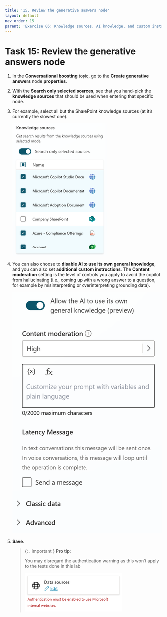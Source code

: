 ```yaml
---
title: '15. Review the generative answers node'
layout: default
nav_order: 15
parent: 'Exercise 05: Knowledge sources, AI knowledge, and custom instructions'
---
```


# Task 15: Review the generative answers node

1.	In the **Conversational boosting** topic, go to the **Create generative answers** node **properties**.

1.	With the **Search only selected sources**, see that you hand-pick the **knowledge sources** that should be used when entering that specific node.

1.	For example, select all but the SharePoint knowledge sources (at it’s currently the slowest one).

 	  ![A screenshot of a computer Description automatically generated](../../media/674b7cabeb2b5ffb711929d5c5f7c353.png)

1.	You can also choose to **disable AI to use its own general knowledge**, and you can also set **additional custom instructions**. The **Content moderation** setting is the level of controls you apply to avoid the copilot from hallucinating (i.e., coming up with a wrong answer to a question, for example by misinterpreting or overinterpreting grounding data).

    ![A screenshot of a chat box Description automatically generated](../../media/8ea9c8e9965d7e15c31c70eeead22081.png)

1.	**Save**.

    >{: . important }
    >**Pro tip**:
    >
    >You may disregard the authentication warning as this won’t apply to the tests done in this lab  
	  >
    >![A screenshot of a computer Description automatically generated](../../media/274add7b993d5d1b824c283fee9b6769.png)
